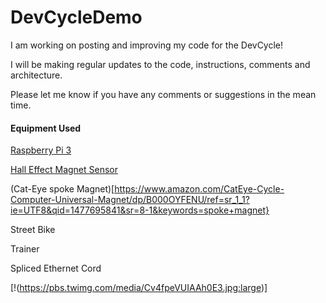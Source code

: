 # DevCycleDemo
I am working on posting and improving my code for the DevCycle!

I will be making regular updates to the code, instructions, comments and architecture.

Please let me know if you have any comments or suggestions in the mean time.

#### Equipment Used
[Raspberry Pi 3](https://www.raspberrypi.org/products/raspberry-pi-3-model-b/)

[Hall Effect Magnet Sensor](https://www.amazon.com/SunFounder-Switch-Sensor-Arduino-Raspberry/dp/B013G5N03O/ref=sr_1_16?ie=UTF8&qid=1477695739&sr=8-16&keywords=hall+effect+sensor)

(Cat-Eye spoke Magnet)[https://www.amazon.com/CatEye-Cycle-Computer-Universal-Magnet/dp/B000OYFENU/ref=sr_1_1?ie=UTF8&qid=1477695841&sr=8-1&keywords=spoke+magnet}

Street Bike

Trainer

Spliced Ethernet Cord

[!(https://pbs.twimg.com/media/Cv4fpeVUIAAh0E3.jpg:large)]
